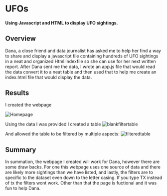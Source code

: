 # UFOs
#### Using Javascript and HTML to display UFO sightings.

## Overview
  Dana, a close friend and data journalist has asked me to help her find a way to share and display a javascript file containing hundreds of UFO sightings in a neat and organized Html indexfile so she can use for her next written report. After Dana sent me the data, I wrote an app.js file that would read the data convert it to a neat table and then used that to help me create an index.html file that would display the data.
## Results 
I created the webpage

![Homepage](https://user-images.githubusercontent.com/99688417/176318063-ffd43010-5212-4f6c-b9cd-e940f6b81f0a.png)

Using the data I was provided I created a table
![blankfiltertable](https://user-images.githubusercontent.com/99688417/176318188-0369210f-e0bf-498c-8fea-b499fbf938a6.png)

And allowed the table to be filtered by multiple aspects:
![filteredtable](https://user-images.githubusercontent.com/99688417/176318274-815904f9-46ce-45a9-8539-47590d9f93e1.png)


## Summary
In summation, the webpage I created will work for Dana, however there are some draw backs. For one this webpage uses one source of data and there are likely more sightings than we have listed, and lastly, the filters are to specific to the dataset even down to the letter casing. If you type TX instead of tx the filters wont work. Other than that the page is fuctional and it was fun to help Dana. 
